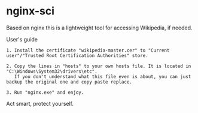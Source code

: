 # nginx-sci
Based on nginx this is a lightweight tool for accessing Wikipedia, if needed.

User's guide

    1. Install the certificate "wikipedia-master.cer" to "Current user"/"Trusted Root Certification Authorities" store.
    
    2. Copy the lines in "hosts" to your own hosts file. It is located in "C:\Windows\System32\drivers\etc".
       If you don't understand what this file even is about, you can just backup the original one and copy paste replace.
       
    3. Run "nginx.exe" and enjoy.
    
Act smart, protect yourself.
